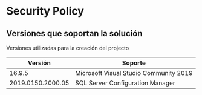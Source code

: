 # Security Policy

## Versiones que soportan la solución

Versiones utilizadas para la creación del projecto

|       Versión       |              Soporte                 |
| ------------------- | ------------------------------------ |
| 16.9.5              |Microsoft Visual Studio Community 2019|
| 2019.0150.2000.05   |SQL Server Configuration Manager      |


